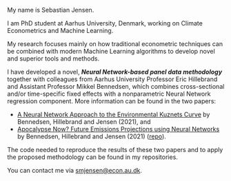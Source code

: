  My name is Sebastian Jensen.
 
 I am PhD student at Aarhus University, Denmark, working on Climate Econometrics and Machine Learning. 
 
 My research focuses mainly on how traditional econometric techniques can be combined with modern Machine Learning algorithms to develop novel and superior tools and methods.

 I have developed a novel, ***Neural Network-based panel data methodology*** together with colleagues from Aarhus University Professor Eric Hillebrand and Assistant Professor Mikkel Bennedsen, which combines cross-sectional and/or time-specific fixed effects with a nonparametric Neural Network regression component. More information can be found in the two papers:
 * [A Neural Network Approach to the Environmental Kuznets Curve](https://github.com/Sebastian-Jensen/A-Neural-Network-Approach-to-the-Environmental-Kuznets-Curve) by Bennedsen, Hillebrand and Jensen (2021), and
 * [Apocalypse Now? Future Emissions Projections using Neural Networks]() by Bennedsen, Hillebrand and Jensen (2021) ([repo](https://github.com/Sebastian-Jensen/Apocalypse-Now-Future-Emissions-Projections-using-Neural-Networks)).

The code needed to reproduce the results of these two papers and to apply the proposed methodology can be found in my repositories.
 
 You can contact me via smjensen@econ.au.dk.

<!---
Sebastian-Jensen/Sebastian-Jensen is a ✨ special ✨ repository because its `README.md` (this file) appears on your GitHub profile.
You can click the Preview link to take a look at your changes.
--->
